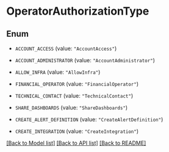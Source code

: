 # OperatorAuthorizationType

## Enum


* `ACCOUNT_ACCESS` (value: `"AccountAccess"`)

* `ACCOUNT_ADMINISTRATOR` (value: `"AccountAdministrator"`)

* `ALLOW_INFRA` (value: `"AllowInfra"`)

* `FINANCIAL_OPERATOR` (value: `"FinancialOperator"`)

* `TECHNICAL_CONTACT` (value: `"TechnicalContact"`)

* `SHARE_DASHBOARDS` (value: `"ShareDashboards"`)

* `CREATE_ALERT_DEFINITION` (value: `"CreateAlertDefinition"`)

* `CREATE_INTEGRATION` (value: `"CreateIntegration"`)


[[Back to Model list]](../README.md#documentation-for-models) [[Back to API list]](../README.md#documentation-for-api-endpoints) [[Back to README]](../README.md)


